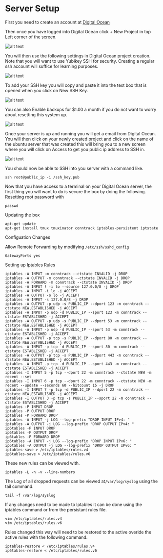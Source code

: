 # Server Setup

First you need to create an account at [Digital Ocean](https://www.digitalocean.com/ "Digital Ocean's Homepage")   

Then once you have logged into Digital Ocean click + New Project in top Left corner of the screen.

![alt text](https://github.com/vipertooth/Notes/blob/master/digitalocean/create_project.png)   


You will then use the following settings in Digital Ocean project creation. Note that you will want to use Yubikey SSH for security.  Creating a regular ssh account will suffice for learning purposes. 

![alt text](https://github.com/vipertooth/Notes/blob/master/digitalocean/setup_project.png)

To add your SSH key you will copy and paste it into the text box that is opened when you click on New SSH Key.

![alt text](https://github.com/vipertooth/Notes/blob/master/digitalocean/ssh_key_creation_or_input.png)

You can also Enable backups for $1.00 a month if you do not want to worry about resetting this system up.

![alt text](https://github.com/vipertooth/Notes/blob/master/digitalocean/enable_backups.png)

Once your server is up and running you will get a email from Digital Ocean. You will then click on your newly created project and click on the name of the ubuntu server that was created this will bring you to a new screen where you will click on Access to get you public ip address to SSH in.

![alt text](https://github.com/vipertooth/Notes/blob/master/digitalocean/get_ip_address.png)

You should now be able to SSH into you server with a command like.    
```
ssh root@public_ip -i /ssh_key.pub
```

Now that you have access to a terminal on your Digital Ocean server, the first thing you will want to do is secure the box by doing the following.   
Resetting root password with 
```
passwd
```
Updating the box   
```
apt-get update
apt-get install tmux tmuxinator conntrack iptables-persistent iptstate
```
Configuation Changes

Allow Remote Forwarding by modifying `/etc/ssh/sshd_config`   

```
GatewayPorts yes

```

Setting up Iptables Rules   
```
iptables -A INPUT -m conntrack --ctstate INVALID -j DROP
iptables -A OUTPUT -m conntrack --ctstate INVALID -j DROP
iptables -A FORWARD -m conntrack --ctstate INVALID -j DROP
iptables -A INPUT ! -i lo --source 127.0.0/8 -j DROP
iptables -A INPUT -i lo -j ACCEPT
iptables -A OUTPUT -o lo -j ACCEPT
iptables -A INPUT -s 127.0.0/8 -j DROP
iptables -A OUTPUT -p udp -s PUBLIC_IP --dport 123 -m conntrack --ctstate NEW,ESTABLISHED -j ACCEPT
iptables -A INPUT -p udp -d PUBLIC_IP --sport 123 -m conntrack --ctstate ESTABLISHED -j ACCEPT
iptables -A OUTPUT -p udp -s PUBLIC_IP --dport 53 -m conntrack --ctstate NEW,ESTABLISHED -j ACCEPT
iptables -A INPUT -p udp -d PUBLIC_IP --sport 53 -m conntrack --ctstate ESTABLISHED -j ACCEPT
iptables -A OUTPUT -p tcp -s PUBLIC_IP --dport 80 -m conntrack --ctstate NEW,ESTABLISHED -j ACCEPT
iptables -A INPUT -p tcp -d PUBLIC_IP --sport 80 -m conntrack --ctstate ESTABLISHED -j ACCEPT
iptables -A OUTPUT -p tcp -s PUBLIC_IP --dport 443 -m conntrack --ctstate NEW,ESTABLISHED -j ACCEPT
iptables -A INPUT -p tcp -d PUBLIC_IP --sport 443 -m conntrack --ctstate ESTABLISHED -j ACCEPT
iptables -I INPUT 5 -p tcp --dport 22 -m conntrack --ctstate NEW -m recent --set
iptables -I INPUT 6 -p tcp --dport 22 -m conntrack --ctstate NEW -m recent --update --seconds 60 --hitcount 15 -j DROP
iptables -I INPUT 7 -p tcp -d PUBLIC_IP --dport 22 -m conntrack --ctstate NEW,ESTABLISHED -j ACCEPT
iptables -I OUTPUT 3 -p tcp -s PUBLIC_IP --sport 22 -m conntrack --ctstate ESTABLISHED -j ACCEPT
iptables -P INPUT DROP
iptables -P OUTPUT DROP
iptables -P FORWARD DROP
iptables -A INPUT -j LOG --log-prefix "DROP INPUT IPv4: "
iptables -A OUTPUT -j LOG --log-prefix "DROP OUTPUT IPv4: "
ip6tables -P INPUT DROP
ip6tables -P OUTPUT DROP
ip6tables -P FORWARD DROP
ip6tables -A INPUT -j LOG --log-prefix "DROP INPUT IPv6: "
ip6tables -A OUTPUT -j LOG --log-prefix "DROP OUTPUT IPv6: "
iptables-save > /etc/iptables/rules.v4
ip6tables-save > /etc/iptables/rules.v6
```

These new rules can be viewed with.   
```
iptables -L -n -v --line-numbers
```

The Log of all dropped requests can be viewed at`/var/log/syslog` using the tail command.   
```
tail -f /var/log/syslog
```

If any changes need to be made to Iptables it can be done using the iptables command or from the persistant rules file.   
```
vim /etc/iptables/rules.v4
vim /etc/iptables/rules.v6
```

Rules changed this way will need to be restored to the active overide the active rules with the following command.   
```
iptables-restore < /etc/iptables/rules.v4
ip6tables-restore < /etc/iptables/rules.v6
```
